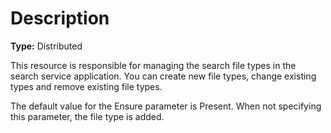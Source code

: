 # Description

**Type:** Distributed

This resource is responsible for managing the search file types in the search
service application. You can create new file types, change existing types and
remove existing file types.

The default value for the Ensure parameter is Present. When not specifying this
parameter, the file type is added.
